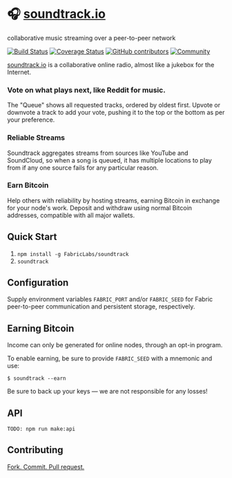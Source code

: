 🎧️ [soundtrack.io][soundtrack]
=============
collaborative music streaming over a peer-to-peer network

[![Build Status][badge-build-status]][test-home]
[![Coverage Status][badge-coverage-status]][coverage-home]
[![GitHub contributors][badge-contributors]][contributor-list]
[![Community][badge-community]][chat]

[soundtrack.io][soundtrack] is a collaborative online radio, almost like a jukebox for the Internet.

### Vote on what plays next, like Reddit for music.
The "Queue" shows all requested tracks, ordered by oldest first.  Upvote or downvote a track to add your vote, pushing it to the top or the bottom as per your preference.

### Reliable Streams
Soundtrack aggregates streams from sources like YouTube and SoundCloud, so when a song is queued, it has multiple locations to play from if any one source fails for any particular reason.

### Earn Bitcoin
Help others with reliability by hosting streams, earning Bitcoin in exchange for your node's work.  Deposit and withdraw using normal Bitcoin addresses, compatible with all major wallets.

## Quick Start
1. `npm install -g FabricLabs/soundtrack`
2. `soundtrack`

## Configuration
Supply environment variables `FABRIC_PORT` and/or `FABRIC_SEED` for Fabric
peer-to-peer communication and persistent storage, respectively.

## Earning Bitcoin
Income can only be generated for online nodes, through an opt-in program.

To enable earning, be sure to provide `FABRIC_SEED` with a mnemonic and use:

```
$ soundtrack --earn
```

Be sure to back up your keys — we are not responsible for any losses!

## API
`TODO: npm run make:api`

## Contributing
[Fork. Commit. Pull request.](https://help.github.com/articles/fork-a-repo)

[soundtrack]: https://soundtrack.io
[badge-build-status]: https://img.shields.io/travis/FabricLabs/soundtrack.svg?branch=mastere&style=flat-square
[badge-coverage-status]: https://img.shields.io/codecov/c/gh/FabricLabs/soundtrack?style=flat-square
[badge-contributors]: https://img.shields.io/github/contributors/FabricLabs/soundtrack.svg?style=flat-square
[badge-community]: https://img.shields.io/matrix/soundtrack:fabric.pub.svg?style=flat-square
[test-home]: https://travis-ci.org/FabricLabs/soundtrack
[coverage-home]: https://codecov.io/gh/FabricLabs/soundtrack
[contributor-list]: https://github.com/FabricLabs/soundtrack/graphs/contributors
[chat]: https://chat.fabric.pub/#/room/#soundtrack:fabric.pub
